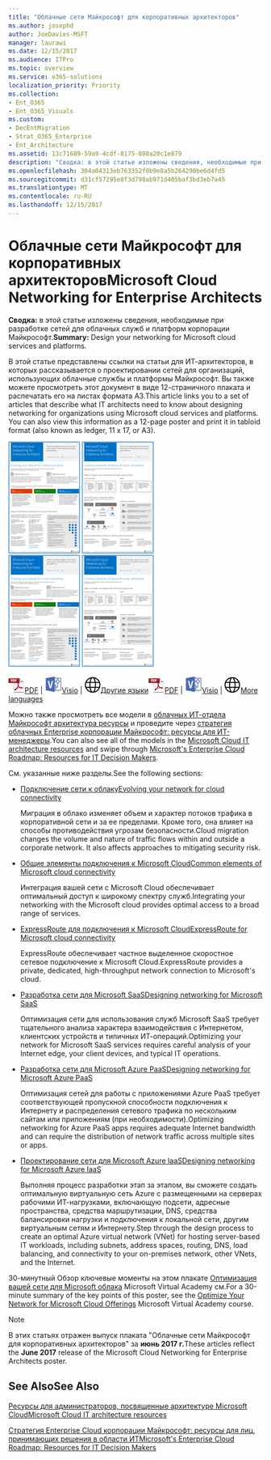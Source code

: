 ```yaml
---
title: "Облачные сети Майкрософт для корпоративных архитекторов"
ms.author: josephd
author: JoeDavies-MSFT
manager: laurawi
ms.date: 12/15/2017
ms.audience: ITPro
ms.topic: overview
ms.service: o365-solutions
localization_priority: Priority
ms.collection:
- Ent_O365
- Ent_O365_Visuals
ms.custom:
- DecEntMigration
- Strat_O365_Enterprise
- Ent_Architecture
ms.assetid: 13c71689-59a9-4cdf-8175-808a20c1e879
description: "Сводка: в этой статье изложены сведения, необходимые при разработке сетей для облачных служб и платформ корпорации Майкрософт."
ms.openlocfilehash: 304a04313eb763352f0b9e8a5b264290be6d4fd5
ms.sourcegitcommit: d31cf57295e8f3d798ab971d405baf3bd3eb7a45
ms.translationtype: MT
ms.contentlocale: ru-RU
ms.lasthandoff: 12/15/2017
---
```

# <a name="microsoft-cloud-networking-for-enterprise-architects"></a><span data-ttu-id="2d9b1-103">Облачные сети Майкрософт для корпоративных архитекторов</span><span class="sxs-lookup"><span data-stu-id="2d9b1-103">Microsoft Cloud Networking for Enterprise Architects</span></span>

 <span data-ttu-id="2d9b1-104">**Сводка:** в этой статье изложены сведения, необходимые при разработке сетей для облачных служб и платформ корпорации Майкрософт.</span><span class="sxs-lookup"><span data-stu-id="2d9b1-104">**Summary:** Design your networking for Microsoft cloud services and platforms.</span></span>
  
<span data-ttu-id="2d9b1-p101">В этой статье представлены ссылки на статьи для ИТ-архитекторов, в которых рассказывается о проектировании сетей для организаций, использующих облачные службы и платформы Майкрософт. Вы также можете просмотреть этот документ в виде 12-страничного плаката и распечатать его на листах формата A3.</span><span class="sxs-lookup"><span data-stu-id="2d9b1-p101">This article links you to a set of articles that describe what IT architects need to know about designing networking for organizations using Microsoft cloud services and platforms. You can also view this information as a 12-page poster and print it in tabloid format (also known as ledger, 11 x 17, or A3).</span></span>
  
<span data-ttu-id="2d9b1-107">[![Бегунка изображения для Microsoft cloud сетевая модель](images/95e8ab6a-b4d0-4836-acc1-b0b77ebf46e6.png)  
](https://go.microsoft.com/fwlink/p/?linkid=842073)</span><span class="sxs-lookup"><span data-stu-id="2d9b1-107">[![Thumb image for Microsoft cloud networking model](images/95e8ab6a-b4d0-4836-acc1-b0b77ebf46e6.png)  
](https://go.microsoft.com/fwlink/p/?linkid=842073)</span></span>
  
<span data-ttu-id="2d9b1-108">![PDF-файл](images/ITPro_Other_PDFicon.png)[PDF](https://go.microsoft.com/fwlink/p/?linkid=842073) | ![Файл Visio](images/ITPro_Other_VisioIcon.jpg)[Visio](https://go.microsoft.com/fwlink/p/?linkid=842074) | ![См. страницу с версиями на дополнительных языках](images/e16c992d-b0f8-48ae-bf44-db7a9fcaab9e.png)[Другие языки](https://www.microsoft.com/download/details.aspx?id=54425)</span><span class="sxs-lookup"><span data-stu-id="2d9b1-108">![PDF file](images/ITPro_Other_PDFicon.png)[PDF](https://go.microsoft.com/fwlink/p/?linkid=842073) | ![Visio file](images/ITPro_Other_VisioIcon.jpg)[Visio](https://go.microsoft.com/fwlink/p/?linkid=842074) | ![See a page with versions in additional languages](images/e16c992d-b0f8-48ae-bf44-db7a9fcaab9e.png)[More languages](https://www.microsoft.com/download/details.aspx?id=54425)</span></span>
  
<span data-ttu-id="2d9b1-109">Можно также просмотреть все модели в [облачных ИТ-отдела Майкрософт архитектура ресурсы](microsoft-cloud-it-architecture-resources.md) и проведите через [стратегия облачных Enterprise корпорации Майкрософт: ресурсы для ИТ-менеджеры](https://aka.ms/cloudarchitecture).</span><span class="sxs-lookup"><span data-stu-id="2d9b1-109">You can also see all of the models in the [Microsoft Cloud IT architecture resources](microsoft-cloud-it-architecture-resources.md) and swipe through [Microsoft's Enterprise Cloud Roadmap: Resources for IT Decision Makers](https://aka.ms/cloudarchitecture).</span></span>
  
<span data-ttu-id="2d9b1-110">См. указанные ниже разделы.</span><span class="sxs-lookup"><span data-stu-id="2d9b1-110">See the following sections:</span></span>
  
- [<span data-ttu-id="2d9b1-111">Подключение сети к облаку</span><span class="sxs-lookup"><span data-stu-id="2d9b1-111">Evolving your network for cloud connectivity</span></span>](evolving-your-network-for-cloud-connectivity.md)
    
    <span data-ttu-id="2d9b1-p102">Миграция в облако изменяет объем и характер потоков трафика в корпоративной сети и за ее пределами. Кроме того, она влияет на способы противодействия угрозам безопасности.</span><span class="sxs-lookup"><span data-stu-id="2d9b1-p102">Cloud migration changes the volume and nature of traffic flows within and outside a corporate network. It also affects approaches to mitigating security risk.</span></span>
    
- [<span data-ttu-id="2d9b1-114">Общие элементы подключения к Microsoft Cloud</span><span class="sxs-lookup"><span data-stu-id="2d9b1-114">Common elements of Microsoft cloud connectivity</span></span>](common-elements-of-microsoft-cloud-connectivity.md)
    
    <span data-ttu-id="2d9b1-115">Интеграция вашей сети с Microsoft Cloud обеспечивает оптимальный доступ к широкому спектру служб.</span><span class="sxs-lookup"><span data-stu-id="2d9b1-115">Integrating your networking with the Microsoft cloud provides optimal access to a broad range of services.</span></span>
    
- [<span data-ttu-id="2d9b1-116">ExpressRoute для подключения к Microsoft Cloud</span><span class="sxs-lookup"><span data-stu-id="2d9b1-116">ExpressRoute for Microsoft cloud connectivity</span></span>](expressroute-for-microsoft-cloud-connectivity.md)
    
    <span data-ttu-id="2d9b1-117">ExpressRoute обеспечивает частное выделенное скоростное сетевое подключение к Microsoft Cloud.</span><span class="sxs-lookup"><span data-stu-id="2d9b1-117">ExpressRoute provides a private, dedicated, high-throughput network connection to Microsoft's cloud.</span></span>
    
- [<span data-ttu-id="2d9b1-118">Разработка сети для Microsoft SaaS</span><span class="sxs-lookup"><span data-stu-id="2d9b1-118">Designing networking for Microsoft SaaS</span></span>](designing-networking-for-microsoft-saas.md)
    
    <span data-ttu-id="2d9b1-119">Оптимизация сети для использования служб Microsoft SaaS требует тщательного анализа характера взаимодействия с Интернетом, клиентских устройств и типичных ИТ-операций.</span><span class="sxs-lookup"><span data-stu-id="2d9b1-119">Optimizing your network for Microsoft SaaS services requires careful analysis of your Internet edge, your client devices, and typical IT operations.</span></span>
    
- [<span data-ttu-id="2d9b1-120">Разработка сети для Microsoft Azure PaaS</span><span class="sxs-lookup"><span data-stu-id="2d9b1-120">Designing networking for Microsoft Azure PaaS</span></span>](designing-networking-for-microsoft-azure-paas.md)
    
    <span data-ttu-id="2d9b1-121">Оптимизация сетей для работы с приложениями Azure PaaS требует соответствующей пропускной способности подключения к Интернету и распределения сетевого трафика по нескольким сайтам или приложениям (при необходимости).</span><span class="sxs-lookup"><span data-stu-id="2d9b1-121">Optimizing networking for Azure PaaS apps requires adequate Internet bandwidth and can require the distribution of network traffic across multiple sites or apps.</span></span>
    
- [<span data-ttu-id="2d9b1-122">Проектирование сети для Microsoft Azure IaaS</span><span class="sxs-lookup"><span data-stu-id="2d9b1-122">Designing networking for Microsoft Azure IaaS</span></span>](designing-networking-for-microsoft-azure-iaas.md)
    
    <span data-ttu-id="2d9b1-123">Выполняя процесс разработки этап за этапом, вы сможете создать оптимальную виртуальную сеть Azure с размещенными на серверах рабочими ИТ-нагрузками, включающую подсети, адресные пространства, средства маршрутизации, DNS, средства балансировки нагрузки и подключения к локальной сети, другим виртуальным сетям и Интернету.</span><span class="sxs-lookup"><span data-stu-id="2d9b1-123">Step through the design process to create an optimal Azure virtual network (VNet) for hosting server-based IT workloads, including subnets, address spaces, routing, DNS, load balancing, and connectivity to your on-premises network, other VNets, and the Internet.</span></span>
    
<span data-ttu-id="2d9b1-124">30-минутный Обзор ключевые моменты на этом плакате [Оптимизация вашей сети для Microsoft облака](https://mva.microsoft.com/en-US/training-courses/optimize-your-network-for-microsoft-cloud-offerings-17743) Microsoft Virtual Academy см.</span><span class="sxs-lookup"><span data-stu-id="2d9b1-124">For a 30-minute summary of the key points of this poster, see the [Optimize Your Network for Microsoft Cloud Offerings](https://mva.microsoft.com/en-US/training-courses/optimize-your-network-for-microsoft-cloud-offerings-17743) Microsoft Virtual Academy course.</span></span>
  
> [!NOTE]
> <span data-ttu-id="2d9b1-125">В этих статьях отражен выпуск плаката "Облачные сети Майкрософт для корпоративных архитекторов" за **июнь 2017 г.**</span><span class="sxs-lookup"><span data-stu-id="2d9b1-125">These articles reflect the **June 2017** release of the Microsoft Cloud Networking for Enterprise Architects poster.</span></span>
  
## <a name="see-also"></a><span data-ttu-id="2d9b1-126">See Also</span><span class="sxs-lookup"><span data-stu-id="2d9b1-126">See Also</span></span>

[<span data-ttu-id="2d9b1-127">Ресурсы для администраторов, посвященные архитектуре Microsoft Cloud</span><span class="sxs-lookup"><span data-stu-id="2d9b1-127">Microsoft Cloud IT architecture resources</span></span>](microsoft-cloud-it-architecture-resources.md)

[<span data-ttu-id="2d9b1-128">Стратегия Enterprise Cloud корпорации Майкрософт: ресурсы для лиц, принимающих решения в области ИТ</span><span class="sxs-lookup"><span data-stu-id="2d9b1-128">Microsoft's Enterprise Cloud Roadmap: Resources for IT Decision Makers</span></span>](https://sway.com/FJ2xsyWtkJc2taRD)



